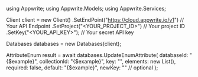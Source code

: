 using Appwrite;
using Appwrite.Models;
using Appwrite.Services;

Client client = new Client()
    .SetEndPoint("https://cloud.appwrite.io/v1") // Your API Endpoint
    .SetProject("<YOUR_PROJECT_ID>") // Your project ID
    .SetKey("<YOUR_API_KEY>"); // Your secret API key

Databases databases = new Databases(client);

AttributeEnum result = await databases.UpdateEnumAttribute(
    databaseId: "{$example}",
    collectionId: "{$example}",
    key: "",
    elements: new List<string>(),
    required: false,
    default: "{$example}",
    newKey: "" // optional
);
